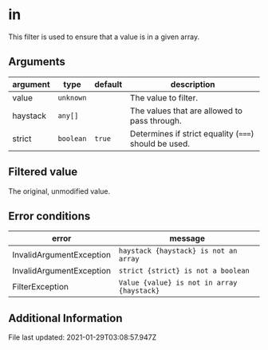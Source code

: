 # in

This filter is used to ensure that a value is in a given array.

## Arguments

argument   | type      | default   | description
---------- | --------- | --------- | -----------------------------------------------------
value      | `unknown` |           | The value to filter.
haystack   | `any[]`   |           | The values that are allowed to pass through.
strict     | `boolean` | `true`    | Determines if strict equality (`===`) should be used.

## Filtered value

The original, unmodified value.

## Error conditions

error                    | message
------------------------ | ------------------------------------------------
InvalidArgumentException | `haystack {haystack} is not an array`
InvalidArgumentException | `strict {strict} is not a boolean`
FilterException          | `Value {value} is not in array {haystack}`

## Additional Information

File last updated: 2021-01-29T03:08:57.947Z

